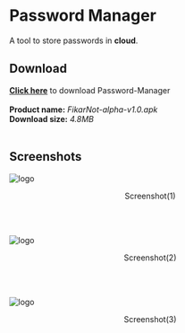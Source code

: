 # Password Manager
A tool to store passwords in __cloud__.<br>

## Download
 
**<a href="https://github.com/hawk-lib/password-manager/releases/download/app/FikarNot-alpha-v1.0.apk" class="button">
Click here</a>** to download Password-Manager
<br><br>
__Product name:__ *FikarNot-alpha-v1.0.apk<br>*
__Download size:__ *4.8MB*
<br><br>

## Screenshots

![logo](https://github.com/hawk-lib/password-manager/releases/download/fikarnot-alpha-v1.0/screenshot1.jpg)
<p align="center">Screenshot(1)</p><br><br>

![logo](https://github.com/hawk-lib/password-manager/releases/download/fikarnot-alpha-v1.0/screenshot2.jpg)
<p align="center">Screenshot(2)</p><br><br>

![logo](https://github.com/hawk-lib/password-manager/releases/download/fikarnot-alpha-v1.0/screenshot3.jpg)
<p align="center">Screenshot(3)</p><br>
